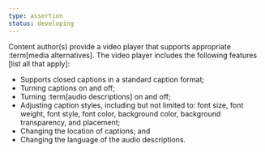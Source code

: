 ```yaml
---
type: assertion
status: developing
---
```


Content author(s) provide a video player that supports appropriate :term[media alternatives]. The video player includes the following features [list all that apply]:

* Supports closed captions in a standard caption format;
* Turning captions on and off;
* Turning :term[audio descriptions] on and off;
* Adjusting caption styles, including but not limited to: font size, font weight, font style, font color, background color, background transparency, and placement; 
* Changing the location of captions; and
* Changing the language of the audio descriptions.